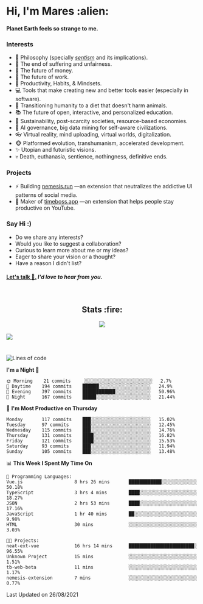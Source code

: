 <h1>Hi, I'm Mares :alien:</h1>

#### Planet Earth feels so strange to me.

### **Interests**

- 🌊 Philosophy (specially [_sentism_][sentismmedium] and its implications).
- 🎯 The end of suffering and unfairness.
- 💸 The future of money.
- 💼 The future of work.
- 🧠 Productivity, Habits, & Mindsets.
- 💻 Tools that make creating new and better tools easier (especially in software).
- 🥗 Transitioning humanity to a diet that doesn't harm animals.
- 📚 The future of open, interactive, and personalized education.
- 🌱 Sustainability, post-scarcity societies, resource-based economies.
- 🤖 AI governance, big data mining for self-aware civilizations.
- 👓 Virtual reality, mind uploading, virtual worlds, digitalization.
- 🐵 Platformed evolution, transhumanism, accelerated development.
- ✨ Utopian and futuristic visions.
- 💀 Death, euthanasia, sentience, nothingness, definitive ends.


### **Projects**

- ⚡ Building [nemesis.run](https://nemesis.run) —an extension that neutralizes the addictive UI patterns of social media.
- 💎 Maker of [timeboss.app](https://timeboss.app) —an extension that helps people stay productive on YouTube.


### **Say Hi :)**

- Do we share any interests?
- Would you like to suggest a collaboration?
- Curious to learn more about me or my ideas?
- Eager to share your vision or a thought?
- Have a reason I didn't list?

#### [Let's talk :wave:.](mailto:mareszhar@gmail.com) _I'd love to hear from you_.

[sentismmedium]: https://medium.com/@mareszhar/born-a-prisoner-a-reflection-about-life-its-struggles-and-a-plan-to-escape-d8566ce9b026

<br>

<h2 align="center">Stats :fire:</h2>

<div align="center">
  <img src="https://github-readme-streak-stats.herokuapp.com?user=mareszhar&theme=black-ice&hide_border=true&stroke=FFFFFF15&ring=DF8FFE&fire=DF8FFE&currStreakLabel=DF8FFE&background=1A232A&currStreakNum=86FFAB&dates=B1AAB3FF">
</div>

<!-- Add or remove this: &dates=B1AAB3FF at the end of the streak stats URL if they get bugged and aren't updating -->

<br>

<img src="https://activity-graph.herokuapp.com/graph?username=mareszhar&theme=nord&bg_color=00000000&color=979797&line=DF8FFE&point=00000000&area=true&hide_border=true">

<br>

<h1></h1>

<!--START_SECTION:waka-->
![Lines of code](https://img.shields.io/badge/From%20Hello%20World%20I%27ve%20Written-118765%20lines%20of%20code-blue)

**I'm a Night 🦉** 

```text
🌞 Morning    21 commits     ░░░░░░░░░░░░░░░░░░░░░░░░░   2.7% 
🌆 Daytime    194 commits    ██████░░░░░░░░░░░░░░░░░░░   24.9% 
🌃 Evening    397 commits    ████████████░░░░░░░░░░░░░   50.96% 
🌙 Night      167 commits    █████░░░░░░░░░░░░░░░░░░░░   21.44%

```
📅 **I'm Most Productive on Thursday** 

```text
Monday       117 commits    ███░░░░░░░░░░░░░░░░░░░░░░   15.02% 
Tuesday      97 commits     ███░░░░░░░░░░░░░░░░░░░░░░   12.45% 
Wednesday    115 commits    ███░░░░░░░░░░░░░░░░░░░░░░   14.76% 
Thursday     131 commits    ████░░░░░░░░░░░░░░░░░░░░░   16.82% 
Friday       121 commits    ████░░░░░░░░░░░░░░░░░░░░░   15.53% 
Saturday     93 commits     ███░░░░░░░░░░░░░░░░░░░░░░   11.94% 
Sunday       105 commits    ███░░░░░░░░░░░░░░░░░░░░░░   13.48%

```


📊 **This Week I Spent My Time On** 

```text
💬 Programming Languages: 
Vue.js                   8 hrs 26 mins       ████████████░░░░░░░░░░░░░   50.18% 
TypeScript               3 hrs 4 mins        ████░░░░░░░░░░░░░░░░░░░░░   18.27% 
JSON                     2 hrs 53 mins       ████░░░░░░░░░░░░░░░░░░░░░   17.16% 
JavaScript               1 hr 40 mins        ██░░░░░░░░░░░░░░░░░░░░░░░   9.98% 
HTML                     30 mins             ░░░░░░░░░░░░░░░░░░░░░░░░░   3.03%

🐱‍💻 Projects: 
neat-ext-vue             16 hrs 14 mins      ████████████████████████░   96.55% 
Unknown Project          15 mins             ░░░░░░░░░░░░░░░░░░░░░░░░░   1.51% 
tb-web-beta              11 mins             ░░░░░░░░░░░░░░░░░░░░░░░░░   1.17% 
nemesis-extension        7 mins              ░░░░░░░░░░░░░░░░░░░░░░░░░   0.77%

```


 Last Updated on 26/08/2021
<!--END_SECTION:waka-->

